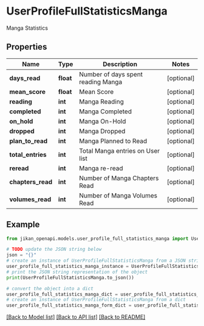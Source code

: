 # UserProfileFullStatisticsManga

Manga Statistics

## Properties

Name | Type | Description | Notes
------------ | ------------- | ------------- | -------------
**days_read** | **float** | Number of days spent reading Manga | [optional] 
**mean_score** | **float** | Mean Score | [optional] 
**reading** | **int** | Manga Reading | [optional] 
**completed** | **int** | Manga Completed | [optional] 
**on_hold** | **int** | Manga On-Hold | [optional] 
**dropped** | **int** | Manga Dropped | [optional] 
**plan_to_read** | **int** | Manga Planned to Read | [optional] 
**total_entries** | **int** | Total Manga entries on User list | [optional] 
**reread** | **int** | Manga re-read | [optional] 
**chapters_read** | **int** | Number of Manga Chapters Read | [optional] 
**volumes_read** | **int** | Number of Manga Volumes Read | [optional] 

## Example

```python
from jikan_openapi.models.user_profile_full_statistics_manga import UserProfileFullStatisticsManga

# TODO update the JSON string below
json = "{}"
# create an instance of UserProfileFullStatisticsManga from a JSON string
user_profile_full_statistics_manga_instance = UserProfileFullStatisticsManga.from_json(json)
# print the JSON string representation of the object
print(UserProfileFullStatisticsManga.to_json())

# convert the object into a dict
user_profile_full_statistics_manga_dict = user_profile_full_statistics_manga_instance.to_dict()
# create an instance of UserProfileFullStatisticsManga from a dict
user_profile_full_statistics_manga_form_dict = user_profile_full_statistics_manga.from_dict(user_profile_full_statistics_manga_dict)
```
[[Back to Model list]](../README.md#documentation-for-models) [[Back to API list]](../README.md#documentation-for-api-endpoints) [[Back to README]](../README.md)


